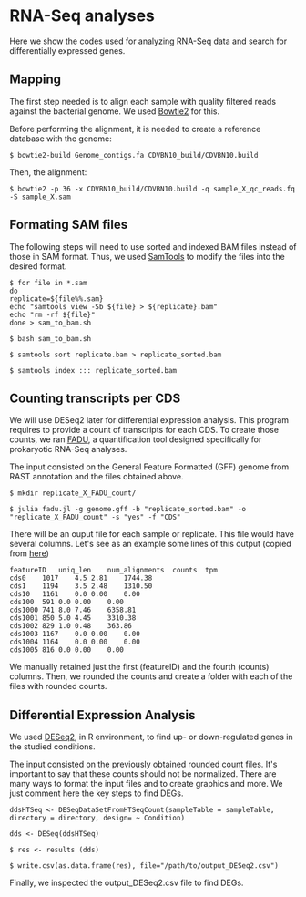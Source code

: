 # RNA-Seq analyses

Here we show the codes used for analyzing RNA-Seq data and search for differentially expressed genes. 

## Mapping

The first step needed is to align each sample with quality filtered reads against the bacterial genome. We used [Bowtie2](https://github.com/BenLangmead/bowtie2) for this.

Before performing the alignment, it is needed to create a reference database with the genome:

~~~
$ bowtie2-build Genome_contigs.fa CDVBN10_build/CDVBN10.build
~~~

Then, the alignment:

~~~
$ bowtie2 -p 36 -x CDVBN10_build/CDVBN10.build -q sample_X_qc_reads.fq -S sample_X.sam
~~~

## Formating SAM files

The following steps will need to use sorted and indexed BAM files instead of those in SAM format. Thus, we used [SamTools](https://github.com/samtools/samtools) to modify the files into the desired format.

~~~
$ for file in *.sam
do
replicate=${file%%.sam}
echo "samtools view -Sb ${file} > ${replicate}.bam"
echo "rm -rf ${file}"
done > sam_to_bam.sh
~~~

~~~
$ bash sam_to_bam.sh
~~~

~~~
$ samtools sort replicate.bam > replicate_sorted.bam
~~~
~~~
$ samtools index ::: replicate_sorted.bam
~~~

## Counting transcripts per CDS

We will use DESeq2 later for differential expression analysis. This program requires to provide a count of transcripts for each CDS. 
To create those counts, we ran [FADU](https://github.com/IGS/FADU), a quantification tool designed specifically for prokaryotic RNA-Seq analyses.

The input consisted on the General Feature Formatted (GFF) genome from RAST annotation and the files obtained above.

~~~
$ mkdir replicate_X_FADU_count/
~~~

~~~
$ julia fadu.jl -g genome.gff -b "replicate_sorted.bam" -o "replicate_X_FADU_count" -s "yes" -f "CDS"
~~~

There will be an ouput file for each sample or replicate. This file would have several columns. Let's see as an example some lines of this output (copied from [here](https://github.com/IGS/FADU))

~~~
featureID   uniq_len    num_alignments  counts  tpm
cds0    1017    4.5 2.81    1744.38
cds1    1194    3.5 2.48    1310.50
cds10   1161    0.0 0.00    0.00
cds100  591 0.0 0.00    0.00
cds1000 741 8.0 7.46    6358.81
cds1001 850 5.0 4.45    3310.38
cds1002 829 1.0 0.48    363.86
cds1003 1167    0.0 0.00    0.00
cds1004 1164    0.0 0.00    0.00
cds1005 816 0.0 0.00    0.00
~~~

We manually retained just the first (featureID) and the fourth (counts) columns. Then, we rounded the counts and create a folder with each of the files with rounded counts.

## Differential Expression Analysis

We used [DESeq2](https://bioconductor.org/packages/release/bioc/html/DESeq2.html), in R environment, to find up- or down-regulated genes in the studied conditions. 

The input consisted on the previously obtained rounded count files. It's important to say that these counts should not be normalized. There are many ways to format the input files and to create graphics and more. We just comment here the key steps to find DEGs.

~~~
ddsHTSeq <- DESeqDataSetFromHTSeqCount(sampleTable = sampleTable, directory = directory, design= ~ Condition)
~~~

~~~
dds <- DESeq(ddsHTSeq)
~~~
~~~
$ res <- results (dds)
~~~
~~~
$ write.csv(as.data.frame(res), file="/path/to/output_DESeq2.csv")
~~~

Finally, we inspected the output_DESeq2.csv file to find DEGs.
